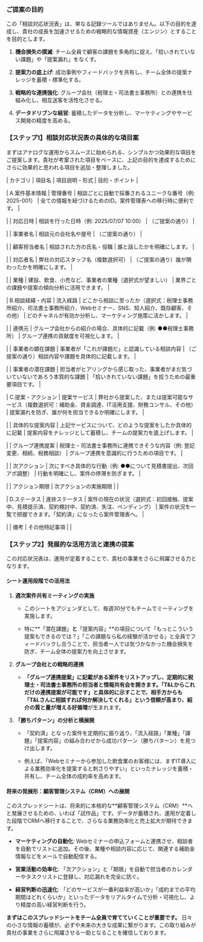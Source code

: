 
### **ご提案の目的**

この「相談対応状況表」は、単なる記録ツールではありません。以下の目的を達成し、貴社の成長を加速させるための戦略的な情報資産（エンジン）とすることを目的とします。

1. **機会損失の撲滅**: チーム全員で顧客の課題を多角的に捉え、「拾いきれていない課題」や「提案漏れ」をなくす。
    
2. **提案力の底上げ**: 成功事例やフィードバックを共有し、チーム全体の提案ナレッジを蓄積・標準化する。
    
3. **戦略的な連携強化**: グループ会社（税理士・司法書士事務所）との連携を仕組み化し、相互送客を活性化させる。
    
4. **データドリブンな経営**: 蓄積したデータを分析し、マーケティングやサービス開発の精度を高める。
    

### **【ステップ1】相談対応状況表の具体的な項目案**

まずはアナログな運用からスムーズに始められる、シンプルかつ効果的な項目をご提案します。貴社が考案された項目をベースに、上記の目的を達成するためにさらに効果的と思われる項目を追加・整理しました。

| カテゴリ | 項目名 | 項目説明・形式 | 目的・ポイント |

| A.案件基本情報 | 管理番号 | 相談ごとに自動で採番されるユニークな番号（例: 2025-001） | 全ての情報を紐づけるためのID。案件管理表への移行時に便利です。 |

| | 対応日時 | 相談を行った日時（例: 2025/07/07 10:00） | （ご提案の通り） |

| | 事業者名 | 相談元の会社名や屋号 | （ご提案の通り） |

| | 顧客担当者名 | 相談された方の氏名・役職 | 誰と話したかを明確にします。 |

| | 対応者名 | 弊社の対応スタッフ名（複数選択可） | （ご提案の通り）誰が関わったかを明確にします。 |

| | 業種 | 建設、飲食、小売など、事業者の業種（選択式が望ましい） | 業界ごとの課題や提案の傾向分析に活用できます。 |

| B.相談経緯・内容 | 流入経路 | どこから相談に至ったか（選択式：税理士事務所紹介、司法書士事務所紹介、Webセミナー、SNS、知人紹介、既存顧客、その他） | どのチャネルが有効か分析し、マーケティング施策に活かします。 |

| | 連携元 | グループ会社からの紹介の場合、具体的に記載（例: ●●税理士事務所） | グループ連携の貢献度を可視化します。 |

| | 事業者の顕在課題 | 事業者が「これが課題だ」と認識している相談内容 | （ご提案の通り）相談内容や課題を具体的に記載します。 |

| | 事業者の潜在課題 | 担当者がヒアリングから感じ取った、事業者がまだ気づいていないであろう本質的な課題 | 「拾いきれていない課題」を拾うための最重要項目です。 |

| C.提案・アクション | 提案サービス | 弊社から提案した、または提案可能なサービス（複数選択可：補助金、資金調達、IT活用支援、財務コンサル、その他） | 提案漏れを防ぎ、誰が何を担当できるか明確にします。 |

| | 具体的な提案内容 | 上記サービスについて、どのような提案をしたか具体的に記載 | 提案内容をナレッジとして蓄積し、チームの提案力を底上げします。 |

| | グループ連携提案 | 税理士・司法書士事務所に連携できそうな内容（例: 登記変更、相続、税務相談） | グループ連携を意識的に行うための項目です。 |

| | 次アクション | 次にすべき具体的な行動（例: ●●について見積書提出、次回アポ調整） | 行動を明確にし、案件の停滞を防ぎます。 |

| | アクション期限 | 次アクションの実施期限 | |

| D.ステータス | 進捗ステータス | 案件の現在の状況（選択式：初回接触、提案中、見積提示済、契約検討中、契約済、失注、ペンディング） | 案件の状況を一覧で把握できます。「契約済」になったら案件管理表へ。 |

| | 備考 | その他特記事項 | |

### **【ステップ2】発展的な活用方法と連携の提案**

この対応状況表は、運用が定着することで、貴社の事業をさらに飛躍させる力となります。

#### **シート運用段階での活用法**

1. **週次案件共有ミーティングの実施**
    
    - このシートをアジェンダとして、毎週30分でもチームでミーティングを実施します。
        
    - 特に**「潜在課題」**と**「提案内容」**の項目について「もっとこういう提案もできるのでは？」「この課題なら私の経験が活かせる」と全員でフィードバックし合うことで、担当者一人では気づかなかった機会損失を防ぎ、チーム全体の提案力を向上させます。
        
2. **グループ会社との戦略的連携**
    
    - **「グループ連携提案」**に記載がある案件をリストアップし、定期的に税理士・司法書士事務所の担当者と情報共有会を開きます。「T&Lからこれだけの連携提案が可能です」と具体的に示すことで、相手方からも「T&Lさんに相談すれば何か解決してくれる」という信頼が高まり、紹介の質と量が増える**好循環**が生まれます。
        
3. **「勝ちパターン」の分析と横展開**
    
    - 「契約済」となった案件を定期的に振り返り、「流入経路」「業種」「課題」「提案内容」の組み合わせから成功パターン（勝ちパターン）を見つけ出します。
        
    - 例えば、「Webセミナーから参加した飲食業のお客様には、まずIT導入による業務効率化を提案すると刺さりやすい」といったナレッジを蓄積・共有し、チーム全体の成約率を高めます。
        

#### **将来の発展形：顧客管理システム（CRM）への展開**

このスプレッドシートは、将来的に本格的な**顧客管理システム（CRM）**へと発展させるための、いわば「試作品」です。データが蓄積され、運用が定着した段階でCRMへ移行することで、さらなる業務効率化と売上拡大が期待できます。

- **マーケティングの自動化**: Webセミナーの申込フォームと連携させ、相談者を自動でリストに追加。その後、業種や相談内容に応じて、関連する補助金情報などをメールで自動配信する。
    
- **営業活動の効率化**: 「次アクション」と「期限」を自動で担当者のカレンダーやタスクリストに登録し、対応漏れを完全に防ぐ。
    
- **経営判断の迅速化**: 「どのサービスが一番利益率が高いか」「成約までの平均期間はどれくらいか」といったデータをリアルタイムで分析・可視化し、より精度の高い経営判断を行う。
    

**まずはこのスプレッドシートをチーム全員で育てていくことが重要です。** 日々の小さな情報の蓄積が、必ずや未来の大きな成果に繋がります。この取り組みが貴社の事業をさらに飛躍させる一助となることを確信しております。